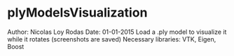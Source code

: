# plyModelsVisualization
Author: Nicolas Loy Rodas
Date: 01-01-2015
Load a .ply model to visualize it while it rotates (screenshots are saved)
Necessary libraries: VTK, Eigen, Boost
